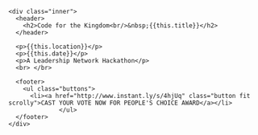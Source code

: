 <section id="banner">

  <!--
    ".inner" is set up as an inline-block so it automatically expands
    in both directions to fit whatever's inside it. This means it won't
    automatically wrap lines, so be sure to use line breaks where
    appropriate (<br />).
  -->
    <div class="inner">
      <header>
        <h2>Code for the Kingdom<br/>&nbsp;{{this.title}}</h2>
      </header>

      <p>{{this.location}}</p>
      <p>{{this.date}}</p>       
      <p>A Leadership Network Hackathon</p>
      <br> </br>

      <footer>
        <ul class="buttons">
          <li><a href="http://www.instant.ly/s/4hjUq" class="button fit scrolly">CAST YOUR VOTE NOW FOR PEOPLE'S CHOICE AWARD</a></li>
                  </ul>
      </footer>
    </div>

</section>
